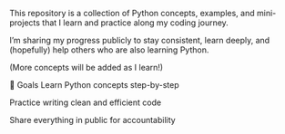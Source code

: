 This repository is a collection of Python concepts, examples, and mini-projects that I learn and practice along my coding journey.

I’m sharing my progress publicly to stay consistent, learn deeply, and (hopefully) help others who are also learning Python.


(More concepts will be added as I learn!)

🚀 Goals
Learn Python concepts step-by-step

Practice writing clean and efficient code

Share everything in public for accountability
